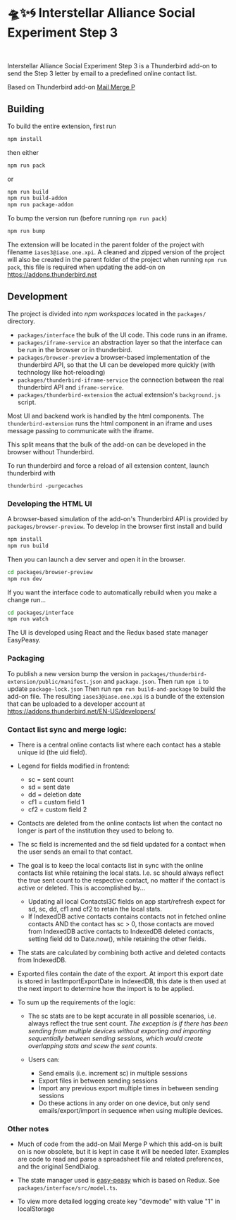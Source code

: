 # 🛸✨🌀 Interstellar Alliance Social Experiment Step 3

<br/>

Interstellar Alliance Social Experiment Step 3 is a Thunderbird add-on to send the Step 3 letter by email to a predefined online contact list.

Based on Thunderbird add-on [Mail Merge P](https://github.com/siefkenj/MailMergeP)

## Building

To build the entire extension, first run

```sh
npm install
```

then either

```sh
npm run pack
```

or

```sh
npm run build
npm run build-addon
npm run package-addon
```

To bump the version run (before running `npm run pack`)

```sh
npm run bump
```

The extension will be located in the parent folder of the project with filename `iases3@iase.one.xpi`.
A cleaned and zipped version of the project will also be created in the parent folder of the project when running `npm run pack`, this file is required when updating the add-on on https://addons.thunderbird.net

## Development

The project is divided into _npm workspaces_ located in the `packages/` directory.

- `packages/interface` the bulk of the UI code. This code runs in an iframe.
- `packages/iframe-service` an abstraction layer so that the interface can be run in the browser or in thunderbird.
- `packages/browser-preview` a browser-based implementation of the thunderbird API, so that the UI can be developed more quickly (with technology like hot-reloading)
- `packages/thunderbird-iframe-service` the connection between the real thunderbird API and `iframe-service`.
- `packages/thunderbird-extension` the actual extension's `background.js` script.

Most UI and backend work is handled by the html components. The `thunderbird-extension` runs the html
component in an iframe and uses message passing to communicate with the iframe.

This split means that the bulk of the add-on can be developed in the browser without
Thunderbird.

To run thunderbird and force a reload of all extension content, launch thunderbird with

```
thunderbird -purgecaches
```

### Developing the HTML UI

A browser-based simulation of the add-on's Thunderbird API is provided by `packages/browser-preview`.
To develop in the browser first install and build

```sh
npm install
npm run build
```

Then you can launch a dev server and open it in the browser.

```sh
cd packages/browser-preview
npm run dev
```

If you want the interface code to automatically rebuild when you make a change run...

```sh
cd packages/interface
npm run watch
```

The UI is developed using React and the Redux based state manager EasyPeasy.

### Packaging

To publish a new version bump the version in `packages/thunderbird-extension/public/manifest.json` and `package.json`.
Then run `npm i` to update `package-lock.json`
Then run `npm run build-and-package` to build the add-on file.
The resulting `iases3@iase.one.xpi` is a bundle of the extension that can be uploaded to a developer account at https://addons.thunderbird.net/EN-US/developers/

### Contact list sync and merge logic:

- There is a central online contacts list where each contact has a stable unique id (the uid field).

- Legend for fields modified in frontend:
    - sc = sent count
    - sd = sent date
    - dd = deletion date
    - cf1 = custom field 1
    - cf2 = custom field 2
- Contacts are deleted from the online contacts list when the contact no longer is part of the institution they used to belong to.

- The sc field is incremented and the sd field updated for a contact when the user sends an email to that contact.

- The goal is to keep the local contacts list in sync with the online contacts list while retaining the local stats. I.e. sc should always reflect the true sent count to the respective contact, no matter if the contact is active or deleted. This is accomplished by...

    - Updating all local ContactsI3C fields on app start/refresh expect for sd, sc, dd, cf1 and cf2 to retain the local stats.
    - If IndexedDB active contacts contains contacts not in fetched online contacts AND the contact has sc > 0, those contacts are moved from IndexedDB active contacts to IndexedDB deleted contacts, setting field dd to Date.now(), while retaining the other fields.

- The stats are calculated by combining both active and deleted contacts from IndexedDB.

- Exported files contain the date of the export. At import this export date is stored in lastImportExportDate in IndexedDB, this date is then used at the next import to determine how the import is to be applied.

- To sum up the requirements of the logic:

    - The sc stats are to be kept accurate in all possible scenarios, i.e. always reflect the true sent count. _The exception is if there has been sending from multiple devices without exporting and importing sequentially between sending sessions, which would create overlapping stats and scew the sent counts_.
    - Users can:

        - Send emails (i.e. increment sc) in multiple sessions
        - Export files in between sending sessions
        - Import any previous export multiple times in between sending sessions
        - Do these actions in any order on one device, but only send emails/export/import in sequence when using multiple devices.

### Other notes

- Much of code from the add-on Mail Merge P which this add-on is built on is now obsolete, but it is kept in case it will be needed later. Examples are code to read and parse a spreadsheet file and related preferences, and the original SendDialog.

- The state manager used is [easy-peasy](https://easy-peasy.vercel.app/) which is based on Redux. See `packages/interface/src/model.ts`.

- To view more detailed logging create key "devmode" with value "1" in localStorage
